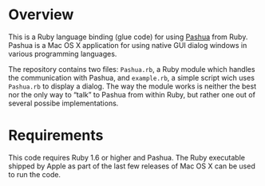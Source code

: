Overview
===========

This is a Ruby language binding (glue code) for using [Pashua](http://www.bluem.net/jump/pashua) from Ruby. Pashua is a Mac OS X application for using native GUI dialog windows in various programming languages.

The repository contains two files: `Pashua.rb`, a Ruby module which handles the communication with Pashua, and `example.rb`, a simple script wich uses `Pashua.rb` to display a dialog. The way the module works is neither the best nor the only way to “talk” to Pashua from within Ruby, but rather one out of several possibe implementations.

Requirements
=============
This code requires Ruby 1.6 or higher and Pashua. The Ruby executable shipped by Apple as part of the last few releases of Mac OS X can be used to run the code.
